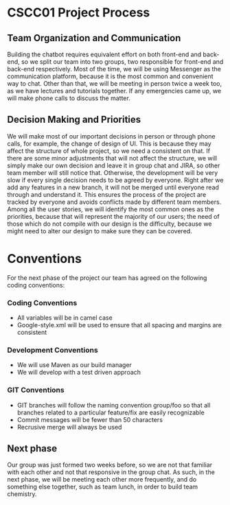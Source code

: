 # CSCC01 Project Process

## Team Organization and Communication

Building the chatbot requires equivalent effort on both front-end and back-end, so we split our team into two groups, two responsible for front-end and back-end respectively. Most of the time, we will be using Messenger as the communication platform, because it is the most common and convenient way to chat. Other than that, we will be meeting in person twice a week too, as we have lectures and tutorials together. If any emergencies came up, we will make phone calls to discuss the matter.



## Decision Making and Priorities

We will make most of our important decisions in person or through phone calls, for example, the change of design of UI. This is because they may affect the structure of whole project, so we need a consistent on that. If there are some minor adjustments that will not affect the structure, we will simply make our own decision and leave it in group chat and JIRA, so other team member will still notice that. Otherwise, the development will be very slow if every single decision needs to be agreed by everyone. Right after we add any features in a new branch, it will not be merged until everyone read through and understand it. This ensures the process of the project are tracked by everyone and avoids conflicts made by different team members.
Among all the user stories, we will identify the most common ones as the priorities, because that will represent the majority of our users; the need of those which do not compile with our design is the difficulty, because we might need to alter our design to make sure they can be covered.

# Conventions
For the next phase of the project our team has agreed on the following coding conventions:

### Coding Conventions
  - All variables will be in camel case
  - Google-style.xml will be used to ensure that all spacing and margins are consistent
  
### Development Conventions
  - We will use Maven as our build manager
  - We will develop with a test driven approach

### GIT Conventions
  - GIT branches will follow the naming convention group/foo so that all branches related to a particular feature/fix are easily recognizable
  - Commit messages will be fewer than 50 characters
  - Recrusive merge will always be used


## Next phase

Our group was just formed two weeks before, so we are not that familiar with each other and not that responsive in the group chat. As such, in the next phase, we will be meeting each other more frequently, and do something else together, such as team lunch, in order to build team chemistry. 